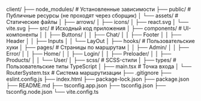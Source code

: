 client/
├── node_modules/           # Установленные зависимости
├── public/                 # Публичные ресурсы (не проходят через сборщик)
│   └── assets/             # Статические файлы
│       ├── arrows/
│       ├── icons/
│       ├── react.svg
│       └── vite.svg
├── src/                    # Исходный код приложения
│   ├── components/         # UI-компоненты
│   │   ├── Buttons/
│   │   ├── Chat/
│   │   ├── Footer
│   │   ├── Header
│   │   ├── Inputs
│   │   └── LayOut
│   ├── hooks/              # Пользовательские хуки
│   ├── pages/              # Страницы по маршрутам
│   │   ├── Admin/
│   │   ├── Error/
│   │   ├── Home/
│   │   ├── Login/
│   │   ├── Preloader/
│   │   ├── Products/
│   │   └── User/
│   ├── scss/               # SCSS-стили
│   ├── types/              # Пользовательские типы TypeScript
│   ├── main.tsx            # Точка входа
│   └── RouterSystem.tsx    # Система маршрутизации
├── .gitignore
├── eslint.config.js
├── index.html
├── package-lock.json
├── package.json
├── README.md
├── tsconfig.app.json
├── tsconfig.json
├── tsconfig.node.json
└── vite.config.ts
